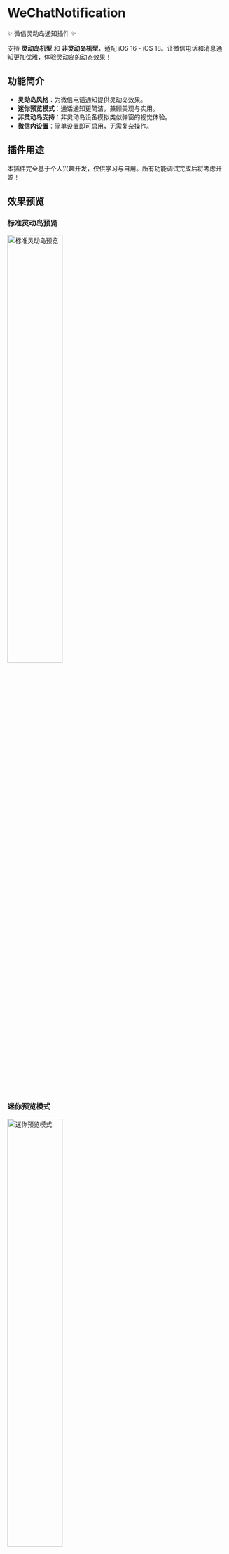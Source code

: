 # WeChatNotification  
✨ 微信灵动岛通知插件 ✨  

支持 **灵动岛机型** 和 **非灵动岛机型**，适配 iOS 16 - iOS 18。让微信电话和消息通知更加优雅，体验灵动岛的动态效果！  

## 功能简介  
- **灵动岛风格**：为微信电话通知提供灵动岛效果。  
- **迷你预览模式**：通话通知更简洁，兼顾美观与实用。  
- **非灵动岛支持**：非灵动岛设备模拟类似弹窗的视觉体验。  
- **微信内设置**：简单设置即可启用，无需复杂操作。  

## 插件用途  
本插件完全基于个人兴趣开发，仅供学习与自用。所有功能调试完成后将考虑开源！  

## 效果预览  
### 标准灵动岛预览  
<img src="https://raw.githubusercontent.com/H7ang0/WeChatNotification/main/standard_dynamic_island.png" alt="标准灵动岛预览" width="50%">  

### 迷你预览模式  
<img src="https://raw.githubusercontent.com/H7ang0/WeChatNotification/main/mini_preview.png" alt="迷你预览模式" width="50%">  

### 非灵动岛机型微信通话来电预览（微信内）  
<img src="https://raw.githubusercontent.com/H7ang0/WeChatNotification/main/non_dynamic_island.png" alt="非灵动岛机型预览" width="50%">  

## 使用方法  
1. 使用自签工具注入插件（`WeChatNotification.dylib`）到微信中。  
2. 打开微信，进入 **设置**。  
3. 选择 **灵动岛通知** 菜单项，开启通知功能。  

## 开发进度  
- **当前状态**：开发中 ✅  
- **已实现**：  
  - 微信电话通知灵动岛效果。  
  - 非灵动岛设备消息弹窗（部分功能待完善）。  
- **待优化**：  
  - 消息弹窗支持显示 **好友头像** 和 **消息详情**。  
  - 系统级扩展，支持全局生效。  

## 免责声明  
本插件仅供学习和技术交流，请勿用于任何非法用途！  

---  

© 2025 Hyangu | 热爱开发，只为兴趣而生  